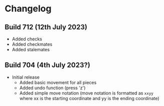 # Changelog

## Build 712 (12th July 2023)
- Added checks
- Added checkmates
- Added stalemates

## Build 704 (4th July 2023?)
- Initial release
  - Added basic movement for all pieces
  - Added undo function (press 'z')
  - Added simple move notation (move notation is formatted as `xxyy` where xx is the starting coordinate and yy is the ending coordinate)
